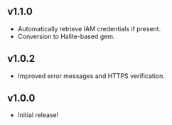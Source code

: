 
## v1.1.0

* Automatically retrieve IAM credentials if present.
* Conversion to Halite-based gem.

## v1.0.2

* Improved error messages and HTTPS verification.

## v1.0.0

* Initial release!
